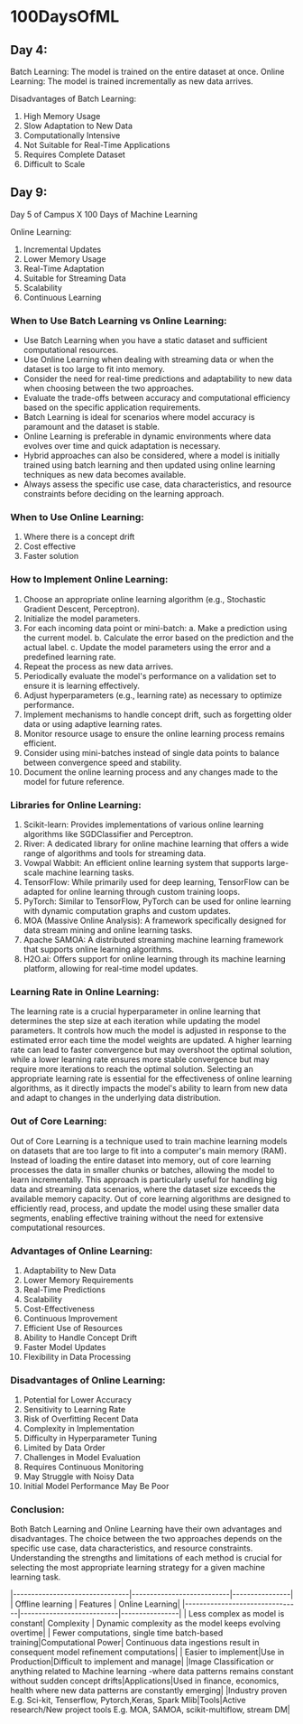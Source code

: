 # 100DaysOfML

## Day 4:
Batch Learning: The model is trained on the entire dataset at once.
Online Learning: The model is trained incrementally as new data arrives.

Disadvantages of Batch Learning:
1. High Memory Usage
2. Slow Adaptation to New Data
3. Computationally Intensive
4. Not Suitable for Real-Time Applications
5. Requires Complete Dataset
6. Difficult to Scale

## Day 9:
Day 5 of Campus X 100 Days of Machine Learning

Online Learning:
1. Incremental Updates
2. Lower Memory Usage
3. Real-Time Adaptation
4. Suitable for Streaming Data
5. Scalability
6. Continuous Learning

### When to Use Batch Learning vs Online Learning:
- Use Batch Learning when you have a static dataset and sufficient computational resources.
- Use Online Learning when dealing with streaming data or when the dataset is too large to fit into memory.
- Consider the need for real-time predictions and adaptability to new data when choosing between the two approaches.
- Evaluate the trade-offs between accuracy and computational efficiency based on the specific application requirements.
- Batch Learning is ideal for scenarios where model accuracy is paramount and the dataset is stable.
- Online Learning is preferable in dynamic environments where data evolves over time and quick adaptation is necessary.
- Hybrid approaches can also be considered, where a model is initially trained using batch learning and then updated using online learning techniques as new data becomes available.
- Always assess the specific use case, data characteristics, and resource constraints before deciding on the learning approach.

### When to Use Online Learning:
1. Where there is a concept drift
2. Cost effective
3. Faster solution

### How to Implement Online Learning:
1. Choose an appropriate online learning algorithm (e.g., Stochastic Gradient Descent, Perceptron).
2. Initialize the model parameters.
3. For each incoming data point or mini-batch:
   a. Make a prediction using the current model.
   b. Calculate the error based on the prediction and the actual label.
   c. Update the model parameters using the error and a predefined learning rate.
4. Repeat the process as new data arrives.
5. Periodically evaluate the model's performance on a validation set to ensure it is learning effectively.
6. Adjust hyperparameters (e.g., learning rate) as necessary to optimize performance.   
7. Implement mechanisms to handle concept drift, such as forgetting older data or using adaptive learning rates.
8. Monitor resource usage to ensure the online learning process remains efficient.
9. Consider using mini-batches instead of single data points to balance between convergence speed and stability.
10. Document the online learning process and any changes made to the model for future reference.

### Libraries for Online Learning:
1. Scikit-learn: Provides implementations of various online learning algorithms like SGDClassifier and Perceptron.
2. River: A dedicated library for online machine learning that offers a wide range of algorithms and tools for streaming data.
3. Vowpal Wabbit: An efficient online learning system that supports large-scale machine learning tasks.
4. TensorFlow: While primarily used for deep learning, TensorFlow can be adapted for online learning through custom training loops.
5. PyTorch: Similar to TensorFlow, PyTorch can be used for online learning with dynamic computation graphs and custom updates.
6. MOA (Massive Online Analysis): A framework specifically designed for data stream mining and online learning tasks.
7. Apache SAMOA: A distributed streaming machine learning framework that supports online learning algorithms.
8. H2O.ai: Offers support for online learning through its machine learning platform, allowing for real-time model updates.

### Learning Rate in Online Learning:
The learning rate is a crucial hyperparameter in online learning that determines the step size at each iteration while updating the model parameters. It controls how much the model is adjusted in response to the estimated error each time the model weights are updated. A higher learning rate can lead to faster convergence but may overshoot the optimal solution, while a lower learning rate ensures more stable convergence but may require more iterations to reach the optimal solution. Selecting an appropriate learning rate is essential for the effectiveness of online learning algorithms, as it directly impacts the model's ability to learn from new data and adapt to changes in the underlying data distribution.

### Out of Core Learning:
Out of Core Learning is a technique used to train machine learning models on datasets that are too large to fit into a computer's main memory (RAM). Instead of loading the entire dataset into memory, out of core learning processes the data in smaller chunks or batches, allowing the model to learn incrementally. This approach is particularly useful for handling big data and streaming data scenarios, where the dataset size exceeds the available memory capacity. Out of core learning algorithms are designed to efficiently read, process, and update the model using these smaller data segments, enabling effective training without the need for extensive computational resources.

### Advantages of Online Learning:
1. Adaptability to New Data
2. Lower Memory Requirements
3. Real-Time Predictions        
4. Scalability
5. Cost-Effectiveness
6. Continuous Improvement
7. Efficient Use of Resources
8. Ability to Handle Concept Drift
9. Faster Model Updates
10. Flexibility in Data Processing
### Disadvantages of Online Learning:
1. Potential for Lower Accuracy
2. Sensitivity to Learning Rate
3. Risk of Overfitting Recent Data
4. Complexity in Implementation
5. Difficulty in Hyperparameter Tuning
6. Limited by Data Order
7. Challenges in Model Evaluation
8. Requires Continuous Monitoring
9. May Struggle with Noisy Data
10. Initial Model Performance May Be Poor

### Conclusion:
Both Batch Learning and Online Learning have their own advantages and disadvantages. The choice between the two approaches depends on the specific use case, data characteristics, and resource constraints. Understanding the strengths and limitations of each method is crucial for selecting the most appropriate learning strategy for a given machine learning task.

|--------------------------------|---------------------------|----------------|
|         Offline learning       |      Features             | Online Learning|
|--------------------------------|---------------------------|----------------|
| Less complex as model is constant| Complexity    | Dynamic complexity as the model keeps evolving overtime|
| Fewer computations, single time batch-based training|Computational Power| Continuous data ingestions result in consequent model refinement computations|
| Easier to implement|Use in Production|Difficult to implement and manage|
|Image Classification or anything related to Machine learning -where data patterns remains constant without sudden concept drifts|Applications|Used in finance, economics, health where new data patterns are constantly emerging|
|Industry proven E.g. Sci-kit, Tenserflow, Pytorch,Keras, Spark Mlib|Tools|Active research/New project tools E.g. MOA, SAMOA, scikit-multiflow, stream DM|
